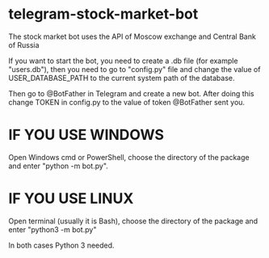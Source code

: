 # telegram-stock-market-bot
The stock market bot uses the API of Moscow exchange and Central Bank of Russia

If you want to start the bot, you need to create a .db file (for example "users.db"), 
then you need to go to "config.py" file and change the value of USER_DATABASE_PATH 
to the current system path of the database.

Then go to @BotFather in Telegram and create a new bot. After doing this change TOKEN in config.py 
to the value of token @BotFather sent you.

# IF YOU USE WINDOWS
Open Windows cmd or PowerShell, choose the directory of the package and enter "python -m bot.py". 

# IF YOU USE LINUX
Open terminal (usually it is Bash), choose the directory of the package and enter "python3 -m bot.py"

In both cases Python 3 needed.
